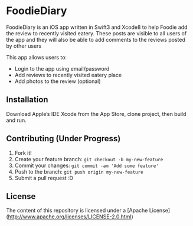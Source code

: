 # FoodieDiary
FoodieDiary is an iOS app written in Swift3 and Xcode8 to help Foodie add the review to recently visited eatery. These posts are visible to all users of the app and they will also be able to add comments to the reviews posted by other users

This app allows users to:
- Login to the app using email/password
- Add reviews to recently visited eatery place
- Add photos to the review (optional)

## Installation
Download Apple’s IDE Xcode from the App Store, clone project, then build and run.
## Contributing (Under Progress)
1. Fork it!
2. Create your feature branch: `git checkout -b my-new-feature`
3. Commit your changes: `git commit -am 'Add some feature'`
4. Push to the branch: `git push origin my-new-feature`
5. Submit a pull request :D
## License
The content of this repository is licensed under a [Apache License] (http://www.apache.org/licenses/LICENSE-2.0.html)
